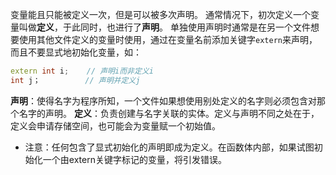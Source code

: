 变量能且只能被定义一次，但是可以被多次声明。
通常情况下，初次定义一个变量叫做**定义**，于此同时，也进行了**声明**。
单独使用声明时通常是在另一个文件想要使用其他文件定义的变量时使用，通过在变量名前添加关键字`extern`来声明，而且不要显式地初始化变量，如：
```c++
extern int i;    // 声明i而非定义i
int j；          // 声明并定义j
```
**声明**：使得名字为程序所知，一个文件如果想使用别处定义的名字则必须包含对那个名字的声明。
**定义**：负责创建与名字关联的实体。定义与声明不同之处在于，定义会申请存储空间，也可能会为变量赋一个初始值。

- 注意：任何包含了显式初始化的声明即成为定义。在函数体内部，如果试图初始化一个由extern关键字标记的变量，将引发错误。
